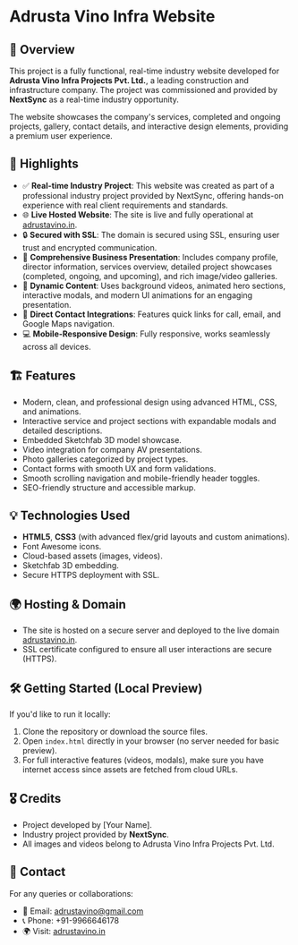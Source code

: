 # Adrusta Vino Infra Website

## 🚀 Overview

This project is a fully functional, real-time industry website developed for **Adrusta Vino Infra Projects Pvt. Ltd.**, a leading construction and infrastructure company. The project was commissioned and provided by **NextSync** as a real-time industry opportunity.

The website showcases the company's services, completed and ongoing projects, gallery, contact details, and interactive design elements, providing a premium user experience.

## 🌟 Highlights

- ✅ **Real-time Industry Project**: This website was created as part of a professional industry project provided by NextSync, offering hands-on experience with real client requirements and standards.
- 🌐 **Live Hosted Website**: The site is live and fully operational at [adrustavino.in](https://adrustavino.in).
- 🔒 **Secured with SSL**: The domain is secured using SSL, ensuring user trust and encrypted communication.
- 💼 **Comprehensive Business Presentation**: Includes company profile, director information, services overview, detailed project showcases (completed, ongoing, and upcoming), and rich image/video galleries.
- 🎥 **Dynamic Content**: Uses background videos, animated hero sections, interactive modals, and modern UI animations for an engaging presentation.
- 💬 **Direct Contact Integrations**: Features quick links for call, email, and Google Maps navigation.
- 💻 **Mobile-Responsive Design**: Fully responsive, works seamlessly across all devices.

## 🏗️ Features

- Modern, clean, and professional design using advanced HTML, CSS, and animations.
- Interactive service and project sections with expandable modals and detailed descriptions.
- Embedded Sketchfab 3D model showcase.
- Video integration for company AV presentations.
- Photo galleries categorized by project types.
- Contact forms with smooth UX and form validations.
- Smooth scrolling navigation and mobile-friendly header toggles.
- SEO-friendly structure and accessible markup.

## 💡 Technologies Used

- **HTML5**, **CSS3** (with advanced flex/grid layouts and custom animations).
- Font Awesome icons.
- Cloud-based assets (images, videos).
- Sketchfab 3D embedding.
- Secure HTTPS deployment with SSL.

## 🌍 Hosting & Domain

- The site is hosted on a secure server and deployed to the live domain [adrustavino.in](https://adrustavino.in).
- SSL certificate configured to ensure all user interactions are secure (HTTPS).

## 🛠️ Getting Started (Local Preview)

If you'd like to run it locally:

1. Clone the repository or download the source files.
2. Open `index.html` directly in your browser (no server needed for basic preview).
3. For full interactive features (videos, modals), make sure you have internet access since assets are fetched from cloud URLs.

## 🎖️ Credits

- Project developed by [Your Name].
- Industry project provided by **NextSync**.
- All images and videos belong to Adrusta Vino Infra Projects Pvt. Ltd.

## 💬 Contact

For any queries or collaborations:

- 📧 Email: adrustavino@gmail.com
- 📞 Phone: +91-9966646178
- 🌍 Visit: [adrustavino.in](https://adrustavino.in)
